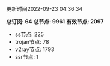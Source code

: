 更新时间2022-09-23 04:36:34

**总订阅: 64**
**总节点: 9961**
**有效节点: 2097**
- ss节点: 225
- trojan节点: 78
- v2ray节点: 1793
- ssr节点: 1
